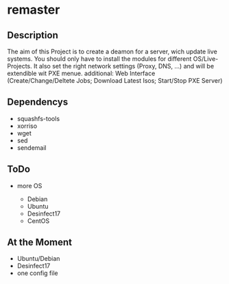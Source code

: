 # remaster


## Description

The aim of this Project is to create a deamon for a server, wich update live systems. You should only have to install the modules for different OS/Live-Projects. It also set the right network settings (Proxy, DNS, ...) and will be extendible wit PXE menue. additional: Web Interface (Create/Change/Deltete Jobs; Download Latest Isos; Start/Stop PXE Server)

## Dependencys

- squashfs-tools
- xorriso
- wget
- sed
- sendemail

## ToDo

- more OS

  - Debian
  - Ubuntu
  - Desinfect17
  - CentOS

## At the Moment

- Ubuntu/Debian
- Desinfect17
- one config file
